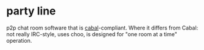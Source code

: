 # party line

p2p chat room software that is [cabal](https://github.com/cabal-club/cabal-core/)-compliant. Where it differs from Cabal: not really IRC-style, uses choo, is designed for "one room at a time" operation.
